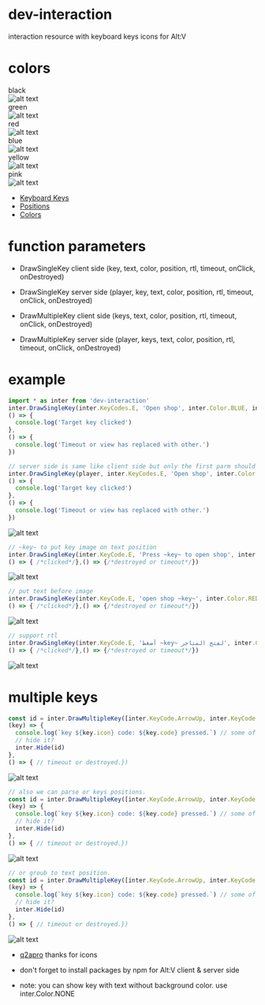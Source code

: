 # dev-interaction
interaction resource with keyboard keys icons for Alt:V

# colors
black<br>
![alt text](https://github.com/omar-othmann/dev-interaction/blob/main/images/black.png)
<br>green<br>
![alt text](https://github.com/omar-othmann/dev-interaction/blob/main/images/green.png)
<br>red<br>
![alt text](https://github.com/omar-othmann/dev-interaction/blob/main/images/red.png)
<br>blue<br>
![alt text](https://github.com/omar-othmann/dev-interaction/blob/main/images/blue.png)
<br>yellow<br>
![alt text](https://github.com/omar-othmann/dev-interaction/blob/main/images/yellow.png)
<br>pink<br>
![alt text](https://github.com/omar-othmann/dev-interaction/blob/main/images/pink.png)

* [Keyboard Keys](https://github.com/omar-othmann/dev-interaction/blob/797453eef4811cd778ba7b9a352f2430014fd0fb/dev-interaction/client/main.js#L5)
* [Positions](https://github.com/omar-othmann/dev-interaction/blob/797453eef4811cd778ba7b9a352f2430014fd0fb/dev-interaction/client/main.js#L116)
* [Colors](https://github.com/omar-othmann/dev-interaction/blob/797453eef4811cd778ba7b9a352f2430014fd0fb/dev-interaction/client/main.js#L128)
# function parameters
* DrawSingleKey client side
(key, text, color, position, rtl, timeout, onClick, onDestroyed)
* DrawSingleKey server side
(player, key, text, color, position, rtl, timeout, onClick, onDestroyed)

* DrawMultipleKey client side
(keys, text, color, position, rtl, timeout, onClick, onDestroyed)
* DrawMultipleKey server side
(player, keys, text, color, position, rtl, timeout, onClick, onDestroyed)
# example
```js
import * as inter from 'dev-interaction'
inter.DrawSingleKey(inter.KeyCodes.E, 'Open shop', inter.Color.BLUE, inter.Position.TOP_LEFT, false, 30000,
() => {
  console.log('Target key clicked')
},
() => {
  console.log('Timeout or view has replaced with other.')
})

// server side is same like client side but only the first parm should be player example
inter.DrawSingleKey(player, inter.KeyCodes.E, 'Open shop', inter.Color.BLUE, inter.Position.TOP_LEFT, false, 30000,
() => {
  console.log('Target key clicked')
},
() => {
  console.log('Timeout or view has replaced with other.')
})
```
![alt text](https://github.com/omar-othmann/dev-interaction/blob/main/images/blue.png)

```js
// ~key~ to put key image on text position
inter.DrawSingleKey(inter.KeyCode.E, 'Press ~key~ to open shop', inter.Color.BLACK, inter.Position.TOP_LEFT, false, 30000,
() => { /*clicked*/},() => {/*destroyed or timeout*/})
```
![alt text](https://github.com/omar-othmann/dev-interaction/blob/main/images/press_multi.png)

```js
// put text before image
inter.DrawSingleKey(inter.KeyCode.E, 'open shop ~key~', inter.Color.RED, inter.Position.TOP_LEFT, false, 30000,
() => { /*clicked*/},() => {/*destroyed or timeout*/})
```
![alt text](https://github.com/omar-othmann/dev-interaction/blob/main/images/text_before.png)

```js
// support rtl
inter.DrawSingleKey(inter.KeyCode.E, 'أضغط ~key~ لفتح المتاجر', inter.Color.BLACK, inter.Position.TOP_LEFT, true, 30000,
() => { /*clicked*/},() => {/*destroyed or timeout*/})
```
![alt text](https://github.com/omar-othmann/dev-interaction/blob/main/images/rtl.png)

# multiple keys
```js
const id = inter.DrawMultipleKey([inter.KeyCode.ArrowUp, inter.KeyCode.ArrowDown], 'Press some of this keys', inter.Color.BLACK, inter.Position.TOP_LEFT, true, 3000,
(key) => {
  console.log(`key ${key.icon} code: ${key.code} pressed.`) // some of target keys has been pressed.
  // hide it?
  inter.Hide(id)
},
() => { // timeout or destroyed.})
```
![alt text](https://github.com/omar-othmann/dev-interaction/blob/main/images/double_key.png)
```js
// also we can parse or keys positions.
const id = inter.DrawMultipleKey([inter.KeyCode.ArrowUp, inter.KeyCode.ArrowDown], 'Press ~key~ to move up or ~key~ to move down', inter.Color.BLACK, inter.Position.TOP_LEFT, true, 3000,
(key) => {
  console.log(`key ${key.icon} code: ${key.code} pressed.`) // some of target keys has been pressed.
  // hide it?
  inter.Hide(id)
},
() => { // timeout or destroyed.})
```
![alt text](https://github.com/omar-othmann/dev-interaction/blob/main/images/arrow_dobule.png)
```js
// or groub to text position.
const id = inter.DrawMultipleKey([inter.KeyCode.ArrowUp, inter.KeyCode.ArrowDown], 'Press some of this keys ~keys~ to do something.', inter.Color.BLACK, inter.Position.TOP_LEFT, true, 3000,
(key) => {
  console.log(`key ${key.icon} code: ${key.code} pressed.`) // some of target keys has been pressed.
  // hide it?
  inter.Hide(id)
},
() => { // timeout or destroyed.})
```
![alt text](https://github.com/omar-othmann/dev-interaction/blob/main/images/groub_position.png)
* [q2apro](https://github.com/q2apro/keyboard-keys-speedflips) thanks for icons

* don't forget to install packages by npm for Alt:V client & server side
* note: you can show key with text without background color. use inter.Color.NONE
